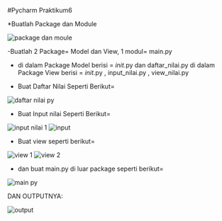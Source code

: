 #Pycharm Praktikum6

*Buatlah Package dan Module

![package dan moule](https://user-images.githubusercontent.com/57025005/71545390-1371bc00-29bd-11ea-9f4a-731478437db7.PNG)

-Buatlah 2 Package= Model dan View, 1 modul= main.py
 
 - di dalam Package Model berisi = _init_.py dan daftar_nilai.py
   di dalam Package View berisi = _init_.py  ,  input_nilai.py , view_nilai.py

 
 * Buat Daftar Nilai Seperti Berikut=

![daftar nilai py](https://user-images.githubusercontent.com/57025005/71545409-4a47d200-29bd-11ea-88d2-84f43a16f3ef.PNG)

* Buat Input nilai Seperti Berikut=

![input nilai 1](https://user-images.githubusercontent.com/57025005/71545433-8da24080-29bd-11ea-8baa-1f47a9ecdf45.PNG)
![input](https://user-images.githubusercontent.com/57025005/71545438-9430b800-29bd-11ea-9335-009f0cd4f88d.PNG)

* Buat view seperti berikut=

![view 1](https://user-images.githubusercontent.com/57025005/71545441-a1e63d80-29bd-11ea-9bf7-e14f8fed9455.PNG)
![view 2](https://user-images.githubusercontent.com/57025005/71545442-a4489780-29bd-11ea-883a-f31890990b90.PNG)

* dan buat main.py di luar package seperti berikut=

![main py](https://user-images.githubusercontent.com/57025005/71545451-b1fe1d00-29bd-11ea-8f9e-f4536a93479e.PNG)


DAN OUTPUTNYA:

![output](https://user-images.githubusercontent.com/57025005/71545457-c6dab080-29bd-11ea-85e8-2d2c5f6b1c42.PNG)
